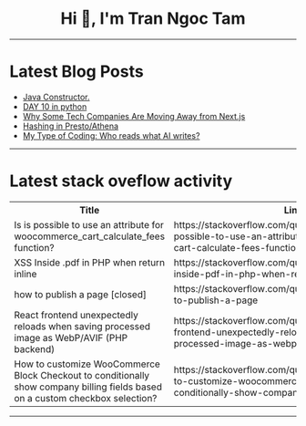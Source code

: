 <h1 align="center">Hi 👋, I'm Tran Ngoc Tam</h1>

---

# Latest Blog Posts 
<!-- BLOG-POST-LIST:START -->
- [Java Constructor.](https://dev.to/vasutamil19/java-constructor-3aka)
- [DAY 10 in python](https://dev.to/maddy_mathan/day-10-in-python-3ln)
- [Why Some Tech Companies Are Moving Away from Next.js](https://dev.to/araf_injazat_1bd03c5907fa/why-some-tech-companies-are-moving-away-from-nextjs-53om)
- [Hashing in Presto/Athena](https://dev.to/dendihandian/hashing-in-athenaprestosql-ged)
- [My Type of Coding: Who reads what AI writes?](https://dev.to/shiftyp/my-type-of-coding-who-reads-what-ai-writes-2i7e)
<!-- BLOG-POST-LIST:END -->

---

# Latest stack oveflow activity
<table>
  <tr><th>Title</th><th>Link</th></tr>
  <!-- STACKOVERFLOW:START --><tr><td>Is is possible to use an attribute for woocommerce_cart_calculate_fees function?</td><td>https://stackoverflow.com/questions/79567930/is-is-possible-to-use-an-attribute-for-woocommerce-cart-calculate-fees-function</td></tr><tr><td>XSS Inside .pdf in PHP when return inline</td><td>https://stackoverflow.com/questions/79567923/xss-inside-pdf-in-php-when-return-inline</td></tr><tr><td>how to publish a page [closed]</td><td>https://stackoverflow.com/questions/79567835/how-to-publish-a-page</td></tr><tr><td>React frontend unexpectedly reloads when saving processed image as WebP/AVIF &lpar;PHP backend&rpar;</td><td>https://stackoverflow.com/questions/79567419/react-frontend-unexpectedly-reloads-when-saving-processed-image-as-webp-avif-ph</td></tr><tr><td>How to customize WooCommerce Block Checkout to conditionally show company billing fields based on a custom checkbox selection?</td><td>https://stackoverflow.com/questions/79567271/how-to-customize-woocommerce-block-checkout-to-conditionally-show-company-billin</td></tr><!-- STACKOVERFLOW:END -->
</table>

---


